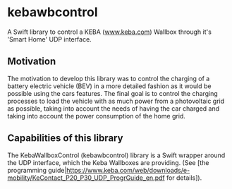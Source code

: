 # kebawbcontrol
A Swift library to control a KEBA (www.keba.com) Wallbox through it's 'Smart Home' UDP interface.

## Motivation
The motivation to develop this library was to control the charging of a battery electric vehicle (BEV) in a more detailed fashion as it would be possible using the cars features. The final goal is to control the charging processes to load the vehicle with as much power from a photovoltaic grid as possible, taking into account the needs of having the car charged and taking into account the power consumption of the home grid.

## Capabilities of this library
The KebaWallboxControl (kebawbcontrol) library is a Swift wrapper around the UDP interface, which the Keba Wallboxes are providing. (See [the programming guide|https://www.keba.com/web/downloads/e-mobility/KeContact_P20_P30_UDP_ProgrGuide_en.pdf for details]).
